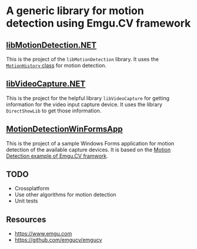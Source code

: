 # A generic library for motion detection using Emgu.CV framework


## [libMotionDetection.NET](libMotionDetection.NET)

This is the project of the `libMotionDetection` library. It uses the [`MotionHistory` class](https://www.emgu.com/wiki/files/4.5.3/document/html/b4c43c1a-f102-e73a-55f0-804dadae53b1.htm) for motion detection.


## [libVideoCapture.NET](libVideoCapture.NET)

This is the project for the helpful library `libVideoCapture` for getting information for the video input capture device. It uses the library `DirectShowLib` to get those information.


## [MotionDetectionWinFormsApp](MotionDetectionWinFormsApp)

This is the project of a sample Windows Forms application for motion detection of the available capture devices. It is based on the [Motion Detection example of Emgu.CV framwork](https://github.com/emgucv/emgucv/blob/master/Emgu.CV.Example/MotionDetection/Form1.cs).


## TODO

* Crossplatform
* Use other algorithms for motion detection
* Unit tests


## Resources

* https://www.emgu.com
* https://github.com/emgucv/emgucv